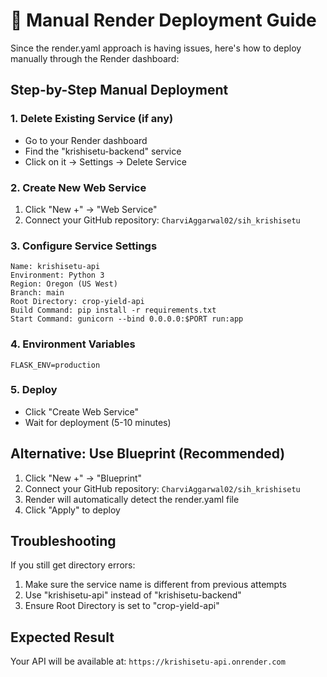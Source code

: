 # 🚀 Manual Render Deployment Guide

Since the render.yaml approach is having issues, here's how to deploy manually through the Render dashboard:

## Step-by-Step Manual Deployment

### 1. Delete Existing Service (if any)
- Go to your Render dashboard
- Find the "krishisetu-backend" service
- Click on it → Settings → Delete Service

### 2. Create New Web Service
1. Click "New +" → "Web Service"
2. Connect your GitHub repository: `CharviAggarwal02/sih_krishisetu`

### 3. Configure Service Settings
```
Name: krishisetu-api
Environment: Python 3
Region: Oregon (US West)
Branch: main
Root Directory: crop-yield-api
Build Command: pip install -r requirements.txt
Start Command: gunicorn --bind 0.0.0.0:$PORT run:app
```

### 4. Environment Variables
```
FLASK_ENV=production
```

### 5. Deploy
- Click "Create Web Service"
- Wait for deployment (5-10 minutes)

## Alternative: Use Blueprint (Recommended)

1. Click "New +" → "Blueprint"
2. Connect your GitHub repository: `CharviAggarwal02/sih_krishisetu`
3. Render will automatically detect the render.yaml file
4. Click "Apply" to deploy

## Troubleshooting

If you still get directory errors:
1. Make sure the service name is different from previous attempts
2. Use "krishisetu-api" instead of "krishisetu-backend"
3. Ensure Root Directory is set to "crop-yield-api"

## Expected Result
Your API will be available at: `https://krishisetu-api.onrender.com`
